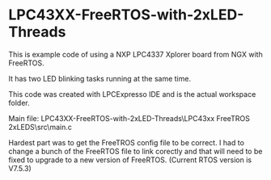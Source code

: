 LPC43XX-FreeRTOS-with-2xLED-Threads
=======================================================

This is example code of using a NXP LPC4337 Xplorer board from NGX with FreeRTOS. 

It has two LED blinking tasks running at the same time.

This code was created with LPCExpresso IDE and is the actual workspace folder.

Main file:
LPC43XX-FreeRTOS-with-2xLED-Threads\LPC43xx FreeTROS 2xLEDS\src\main.c

Hardest part was to get the FreeTROS config file to be correct. I had to change a bunch of the 
FreeRTOS file to link corectly and that will need to be fixed to upgrade to a new version
of FreeRTOS. (Current RTOS version is V7.5.3)
